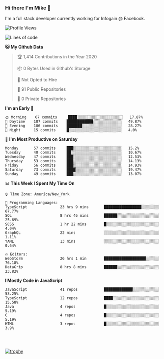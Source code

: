 ### Hi there I'm Mike 👋
I'm a full stack developer currently working for Infogain @ Facebook.

<!--START_SECTION:waka-->
![Profile Views](http://img.shields.io/badge/Profile%20Views-4-blue)

![Lines of code](https://img.shields.io/badge/From%20Hello%20World%20I%27ve%20Written-8.2%20million%20lines%20of%20code-blue)

**🐱 My Github Data** 

> 🏆 1,414 Contributions in the Year 2020
 > 
> 📦 0 Bytes Used in Github's Storage 
 > 
> 🚫 Not Opted to Hire
 > 
> 📜 91 Public Repositories 
 > 
> 🔑 0 Private Repositories  
 > 
**I'm an Early 🐤** 

```text
🌞 Morning    67 commits     ████░░░░░░░░░░░░░░░░░░░░░   17.87% 
🌆 Daytime    187 commits    ████████████░░░░░░░░░░░░░   49.87% 
🌃 Evening    106 commits    ███████░░░░░░░░░░░░░░░░░░   28.27% 
🌙 Night      15 commits     █░░░░░░░░░░░░░░░░░░░░░░░░   4.0%

```
📅 **I'm Most Productive on Saturday** 

```text
Monday       57 commits     ███░░░░░░░░░░░░░░░░░░░░░░   15.2% 
Tuesday      40 commits     ██░░░░░░░░░░░░░░░░░░░░░░░   10.67% 
Wednesday    47 commits     ███░░░░░░░░░░░░░░░░░░░░░░   12.53% 
Thursday     53 commits     ███░░░░░░░░░░░░░░░░░░░░░░   14.13% 
Friday       56 commits     ███░░░░░░░░░░░░░░░░░░░░░░   14.93% 
Saturday     73 commits     ████░░░░░░░░░░░░░░░░░░░░░   19.47% 
Sunday       49 commits     ███░░░░░░░░░░░░░░░░░░░░░░   13.07%

```


📊 **This Week I Spent My Time On** 

```text
⌚︎ Time Zone: America/New_York

💬 Programming Languages: 
TypeScript               23 hrs 9 mins       █████████████████░░░░░░░░   67.77% 
SQL                      8 hrs 46 mins       ██████░░░░░░░░░░░░░░░░░░░   25.69% 
SCSS                     1 hr 22 mins        █░░░░░░░░░░░░░░░░░░░░░░░░   4.04% 
GraphQL                  22 mins             ░░░░░░░░░░░░░░░░░░░░░░░░░   1.11% 
YAML                     13 mins             ░░░░░░░░░░░░░░░░░░░░░░░░░   0.64%

🔥 Editors: 
WebStorm                 26 hrs 1 min        ███████████████████░░░░░░   76.18% 
DataGrip                 8 hrs 8 mins        ██████░░░░░░░░░░░░░░░░░░░   23.82%

```

**I Mostly Code in JavaScript** 

```text
JavaScript               41 repos            █████████████░░░░░░░░░░░░   53.25% 
TypeScript               12 repos            ████░░░░░░░░░░░░░░░░░░░░░   15.58% 
Java                     4 repos             █░░░░░░░░░░░░░░░░░░░░░░░░   5.19% 
C                        4 repos             █░░░░░░░░░░░░░░░░░░░░░░░░   5.19% 
HTML                     3 repos             █░░░░░░░░░░░░░░░░░░░░░░░░   3.9%

```



<!--END_SECTION:waka-->

##### &nbsp;
[![trophy](https://github-profile-trophy.vercel.app/?username=uptonm&theme=dracula)](https://github.com/ryo-ma/github-profile-trophy)
